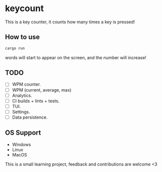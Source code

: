 # keycount

This is a key counter, it counts how many times a key is pressed!

## How to use

```bash
cargo run
```
words will start to appear on the screen, and the number will increase!

## TODO

- [ ] WPM counter.
- [ ] WPM (current, average, max)
- [ ] Analytics.
- [ ] CI builds + lints + tests.
- [ ] TUI.
- [ ] Settings.
- [ ] Data persistence.

## OS Support

- Windows
- Linux
- MacOS

This is a small learning project, feedback and contributions are welcome <3